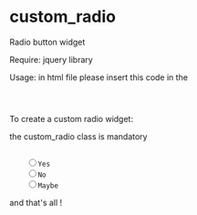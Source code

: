 # custom_radio
Radio button widget


Require:
jquery library

Usage:
in html file please insert this code in the <head>
<pre><code><link rel="stylesheet" href="css/custom_radio.css" />
    <script src="js/custom_radio.js"></script></code></pre>

To create a custom radio widget:

the custom_radio class is mandatory

<pre><code><div class="custom_radio">
    <input type="radio" name="choice" value="yes"/><label>Yes</label>
    <input type="radio" name="choice" value="no"/><label>No</label>
    <input type="radio" name="choice" value="maybe"/><label>Maybe</label>
</div></code></pre>

and that's all !